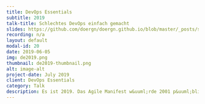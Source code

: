 ```yaml
---
title: DevOps Essentials 
subtitle: 2019
talk-title: Schlechtes DevOps einfach gemacht
slides: https://github.com/doergn/doergn.github.io/blob/master/_posts/slides/Bad%20DevOps_DE2019.pdf
recording: n/a
layout: default
modal-id: 20
date: 2019-06-05
img: de2019.png
thumbnail: de2019-thumbnail.png
alt: image-alt
project-date: July 2019
client: DevOps Essentials
category: Talk
description: Es ist 2019. Das Agile Manifest w&uuml;rde 2001 p&uuml;bliziert. Von Contin&uuml;o&uuml;s Delivery spricht man seit r&uuml;nd zehn Jahren. Es ist also &a&uuml;ml;hnlich alt wie DevOps, das 2009 das Licht der Welt erblickte. Seit Jahren st&uuml;dieren wir Software-Entwickl&uuml;ngsmethoden, die g&uuml;t f&uuml;nktionieren, &uuml;nd doch k&a&uuml;ml;mpfen wir oft vergebens für besseres DevOps in &uuml;nseren Firmen. Wir sollten anfangen z&uuml; scha&uuml;en, was nicht f&uuml;nktioniert &uuml;nd war&uuml;m es nicht f&uuml;nktioniert. Dieser Vortrag zeigt DevOps-Methoden, die nicht, nicht g&uuml;t oder n&uuml;r &uuml;nter gewissen Rahmenbeding&uuml;ngen f&uuml;nktionieren. Dabei gehe ich &uuml;.a. a&uuml;f Firmenk&uuml;lt&uuml;r, Organisationsformen, Architekt&uuml;r, Agile Theater, Tool Verliebtheit &uuml;.v.m. ein. Ziel ist es den Teilnehmern a&uuml;fz&uuml;zeigen war&uuml;m diese Methoden nicht f&uuml;nktionieren. Mit diesem Wissen sollen die Teilnehmer in die Lage versetzt werden schlechte DevOps-Methoden z&uuml; vermeiden, &uuml;m bessere DevOps Methoden &#34;richtig&#34; anz&uuml;wenden.
---
```

